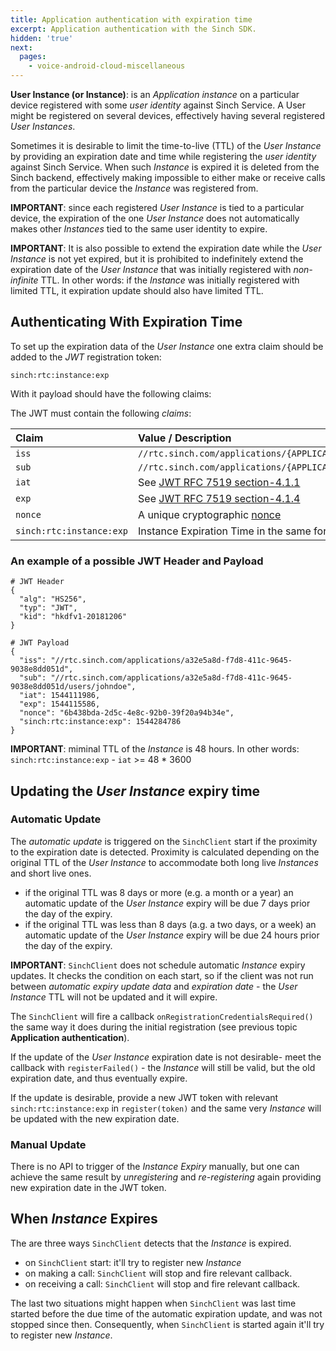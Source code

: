 ```yaml
---
title: Application authentication with expiration time
excerpt: Application authentication with the Sinch SDK.
hidden: 'true'
next:
  pages:
    - voice-android-cloud-miscellaneous
---
```

**User Instance (or Instance)**: is an _Application instance_ on a particular device registered with some _user identity_ against Sinch Service. A User might be registered on several devices, effectively having several registered _User Instances_.

Sometimes it is desirable to limit the time-to-live (TTL) of the _User Instance_ by providing an expiration date and time while registering the _user identity_ against Sinch Service. When such _Instance_ is expired it is deleted from the Sinch backend, effectively making impossible to either make or receive calls from the particular device the _Instance_ was registered from. 

**IMPORTANT**: since each registered _User Instance_ is tied to a particular device, the expiration of the one _User Instance_ does not automatically makes other _Instances_ tied to the same user identity to expire.

**IMPORTANT**: It is also possible to extend the expiration date while the _User Instance_ is not yet expired, but it is prohibited to indefinitely extend the expiration date of the _User Instance_ that was initially registered with _non-infinite_ TTL. In other words:  if the _Instance_ was initially registered with limited TTL, it expiration update should also have limited TTL.

## Authenticating With Expiration Time

To set up the expiration data of the _User Instance_ one extra claim should be added to the _JWT_ registration token: 
```
sinch:rtc:instance:exp
```
With it payload should have the following claims:

The JWT must contain the following _claims_:

| Claim   | Value / Description                                                                 | Note |
| :------ | :---------------------------------------------------------------------------------- | ---- |
| `iss`   | `//rtc.sinch.com/applications/{APPLICATION_KEY}`                                    |
| `sub`   | `//rtc.sinch.com/applications/{APPLICATION_KEY}/users/{USER_ID}`                    |
| `iat`   | See [JWT RFC 7519 section-4.1.1](https://tools.ietf.org/html/rfc7519#4.1.1) |
| `exp`   | See [JWT RFC 7519 section-4.1.4](https://tools.ietf.org/html/rfc7519#4.1.4) |
| `nonce` | A unique cryptographic [nonce](https://en.wikipedia.org/wiki/Cryptographic_nonce)   |
| `sinch:rtc:instance:exp`| Instance Expiration Time in the same format as `iat` and `exp` |

### An example of a possible JWT Header and Payload

```
# JWT Header
{
  "alg": "HS256",
  "typ": "JWT",
  "kid": "hkdfv1-20181206"
}

# JWT Payload
{
  "iss": "//rtc.sinch.com/applications/a32e5a8d-f7d8-411c-9645-9038e8dd051d",
  "sub": "//rtc.sinch.com/applications/a32e5a8d-f7d8-411c-9645-9038e8dd051d/users/johndoe",
  "iat": 1544111986,
  "exp": 1544115586,
  "nonce": "6b438bda-2d5c-4e8c-92b0-39f20a94b34e",
  "sinch:rtc:instance:exp": 1544284786
}
```

**IMPORTANT**: miminal TTL of the _Instance_ is 48 hours. In other words: `sinch:rtc:instance:exp` - `iat` >= 48 * 3600

## Updating the _User Instance_ expiry time

### Automatic Update

The _automatic update_ is triggered on the `SinchClient` start if the proximity to the expiration date is detected. Proximity is calculated depending on the original TTL of the _User Instance_ to accommodate both long live _Instances_ and short live ones.

- if the original TTL was 8 days or more (e.g. a month or a year) an automatic update of the _User Instance_ expiry will be due 7 days prior the day of the expiry.
- if the original TTL was less than 8 days (a.g. a two days, or a week) an automatic update of the _User Instance_ expiry will be due 24 hours prior the day of the expiry.

**IMPORTANT**: `SinchClient` does not schedule automatic _Instance_ expiry updates. It checks the condition on each start, so if the client was not run between _automatic expiry update data_ and _expiration date_ - the _User Instance_ TTL will not be updated and it will expire.

The `SinchClient` will fire a callback `onRegistrationCredentialsRequired()` the same way it does during the initial registration (see previous topic __Application authentication__). 

If the update of the _User Instance_ expiration date is not desirable- meet the callback with `registerFailed()` - the _Instance_ will still be valid, but the old expiration date, and thus eventually expire.

If the update is desirable, provide a new JWT token with relevant `sinch:rtc:instance:exp` in `register(token)` and the same very _Instance_ will be updated with the new expiration date.

### Manual Update

There is no API to trigger of the _Instance Expiry_ manually, but one can achieve the same result by _unregistering_ and _re-registering_  again providing new expiration date in the JWT token.

## When _Instance_ Expires

The are three ways `SinchClient` detects that the _Instance_ is expired.

- on `SinchClient` start: it'll try to register new _Instance_
- on making a call: `SinchClient` will stop and fire relevant callback.
- on receiving a call: `SinchClient` will stop and fire relevant callback.

The last two situations might happen when `SinchClient` was last time started before the due time of the automatic expiration update, and was not stopped since then. Consequently, when `SinchClient` is started again it'll try to register new _Instance_.